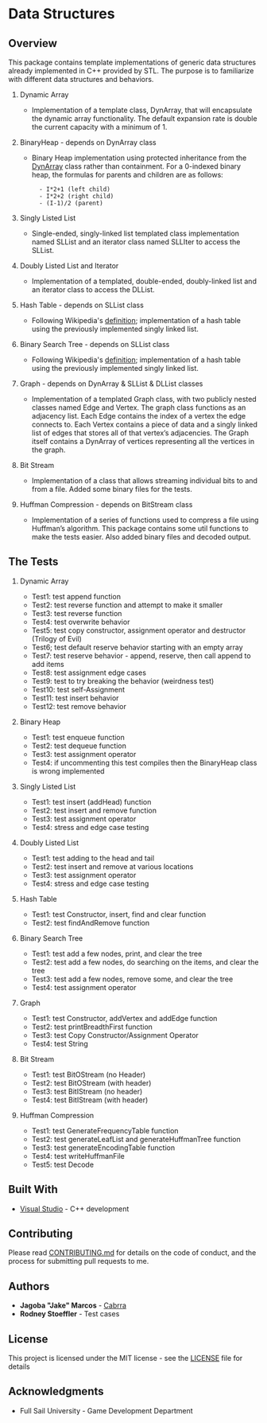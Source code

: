 Data Structures
===============

## Overview

This package contains template implementations of generic data structures already implemented in C++ provided by STL. The purpose is to familiarize with different data structures and behaviors. 

1. Dynamic Array
	+ Implementation of a template class, DynArray, that will encapsulate the dynamic array functionality. The default expansion rate is double the current capacity with a minimum of 1.
	
2. BinaryHeap - depends on DynArray class
	+ Binary Heap implementation using protected inheritance from the [DynArray]() class rather than containment. For a 0-indexed binary heap, the formulas for parents and children are as follows:
			
			- I*2+1 (left child)
			- I*2+2 (right child)
			- (I-1)/2 (parent)
			
3. Singly Listed List
	+ Single-ended, singly-linked list templated class implementation named SLList and an iterator class named SLLIter to access the SLList. 
	
4. Doubly Listed List and Iterator
	+ Implementation of a templated, double-ended, doubly-linked list and an iterator class to access the DLList. 

5. Hash Table - depends on SLList class
	+ Following Wikipedia's [definition](https://en.wikipedia.org/wiki/Hash_table); implementation of a hash table using the previously implemented singly linked list.
	
6. Binary Search Tree - depends on SLList class
	+ Following Wikipedia's [definition](https://en.wikipedia.org/wiki/Binary_search_tree); implementation of a hash table using the previously implemented singly linked list.
		
7. Graph - depends on DynArray & SLList & DLList classes
	+ Implementation of a templated Graph class, with two publicly nested classes named Edge and Vertex. The graph class functions as an adjacency list. Each Edge contains the index of a vertex the edge connects to. Each Vertex contains a piece of data and a singly linked list of edges that stores all of that vertex’s adjacencies. The Graph itself contains a DynArray of vertices representing all the vertices in the graph.

8. Bit Stream
	+ Implementation of a class that allows streaming individual bits to and from a file. Added some binary files for the tests.

9. Huffman Compression - depends on BitStream class
	+ Implementation of a series of functions used to compress a file using Huffman’s algorithm. This package contains some util functions to make the tests easier. Also added binary files and decoded output.
	
## The Tests

1. Dynamic Array
	+ Test1: test append function
	+ Test2: test reverse function and attempt to make it smaller
	+ Test3: test reverse function
	+ Test4: test overwrite behavior
	+ Test5: test copy constructor, assignment operator and destructor (Trilogy of Evil)
	+ Test6; test default reserve behavior starting with an empty array
	+ Test7: test reserve behavior - append, reserve, then call append to add items
	+ Test8: test assignment edge cases
	+ Test9: test to try breaking the behavior (weirdness test)
	+ Test10: test self-Assignment
	+ Test11: test insert behavior
	+ Test12: test remove behavior
	
2. Binary Heap
	+ Test1: test enqueue function
	+ Test2: test dequeue function
	+ Test3: test assignment operator
	+ Test4: if uncommenting this test compiles then the BinaryHeap class is wrong implemented

3. Singly Listed List
	+ Test1: test insert (addHead) function
	+ Test2: test insert and remove function
	+ Test3: test assignment operator
	+ Test4: stress and edge case testing
	
4. Doubly Listed List
	+ Test1: test adding to the head and tail
	+ Test2: test insert and remove at various locations
	+ Test3: test assignment operator
	+ Test4: stress and edge case testing
	
5. Hash Table
	+ Test1: test Constructor, insert, find and clear function
	+ Test2: test findAndRemove function
	
6. Binary Search Tree
	+ Test1: test add a few nodes, print, and clear the tree
	+ Test2: test add a few nodes, do searching on the items, and clear the tree
	+ Test3: test add a few nodes, remove some, and clear the tree
	+ Test4: test assignment operator
	
7. Graph
	+ Test1: test Constructor, addVertex and addEdge function
	+ Test2: test printBreadthFirst function
	+ Test3: test Copy Constructor/Assignment Operator
	+ Test4: test String
	
8. Bit Stream
	+ Test1: test BitOStream (no Header)
	+ Test2: test BitOStream (with header)
	+ Test3: test BitIStream (no header)
	+ Test4: test BitIStream (with header)
	
9. Huffman Compression
	+ Test1: test GenerateFrequencyTable function
	+ Test2: test generateLeafList and generateHuffmanTree function
	+ Test3: test generateEncodingTable function
	+ Test4: test writeHuffmanFile
	+ Test5: test Decode

## Built With

* [Visual Studio](https://visualstudio.microsoft.com/)	- C++ development

## Contributing

Please read [CONTRIBUTING.md](https://github.com/Cabrra/Contributing-template/blob/master/Contributing-template.md) for details on the code of conduct, and the process for submitting pull requests to me.

## Authors

* **Jagoba "Jake" Marcos** 	- [Cabrra](https://github.com/Cabrra)
* **Rodney Stoeffler** 		- Test cases

## License

This project is licensed under the MIT license - see the [LICENSE](LICENSE) file for details

## Acknowledgments

* Full Sail University - Game Development Department
